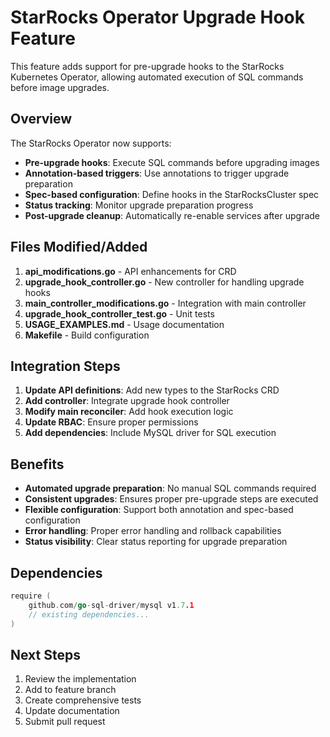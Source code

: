 # StarRocks Operator Upgrade Hook Feature

This feature adds support for pre-upgrade hooks to the StarRocks Kubernetes Operator, allowing automated execution of SQL commands before image upgrades.

## Overview

The StarRocks Operator now supports:

- **Pre-upgrade hooks**: Execute SQL commands before upgrading images
- **Annotation-based triggers**: Use annotations to trigger upgrade preparation  
- **Spec-based configuration**: Define hooks in the StarRocksCluster spec
- **Status tracking**: Monitor upgrade preparation progress
- **Post-upgrade cleanup**: Automatically re-enable services after upgrade

## Files Modified/Added

1. **api_modifications.go** - API enhancements for CRD
2. **upgrade_hook_controller.go** - New controller for handling upgrade hooks
3. **main_controller_modifications.go** - Integration with main controller
4. **upgrade_hook_controller_test.go** - Unit tests
5. **USAGE_EXAMPLES.md** - Usage documentation
6. **Makefile** - Build configuration

## Integration Steps

1. **Update API definitions**: Add new types to the StarRocks CRD
2. **Add controller**: Integrate upgrade hook controller
3. **Modify main reconciler**: Add hook execution logic
4. **Update RBAC**: Ensure proper permissions
5. **Add dependencies**: Include MySQL driver for SQL execution

## Benefits

- **Automated upgrade preparation**: No manual SQL commands required
- **Consistent upgrades**: Ensures proper pre-upgrade steps are executed
- **Flexible configuration**: Support both annotation and spec-based configuration
- **Error handling**: Proper error handling and rollback capabilities
- **Status visibility**: Clear status reporting for upgrade preparation

## Dependencies

```go
require (
    github.com/go-sql-driver/mysql v1.7.1
    // existing dependencies...
)
```

## Next Steps

1. Review the implementation
2. Add to feature branch
3. Create comprehensive tests
4. Update documentation
5. Submit pull request
